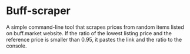 # Buff-scraper
A simple command-line tool that scrapes prices from random items listed on buff.market website. 
If the ratio of the lowest listing price and the reference price is smaller than 0.95, it pastes the link and the ratio to the console.

